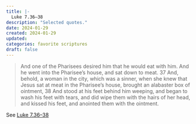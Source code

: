 ```yaml
---
title: |-
  Luke 7.36–38
description: "Selected quotes."
date: 2024-01-29
created: 2024-01-29
updated: 
categories: favorite scriptures
draft: false
---
```


> And one of the Pharisees desired him that he would eat with him. And he went into the Pharisee’s house, and sat down to meat.  37 And, behold, a woman in the city, which was a sinner, when she knew that Jesus sat at meat in the Pharisee’s house, brought an alabaster box of ointment,  38 And stood at his feet behind him weeping, and began to wash his feet with tears, and did wipe them with the hairs of her head, and kissed his feet, and anointed them with the ointment.

See [Luke 7.36–38](https://www.churchofjesuschrist.org/study/scriptures/nt/luke/7?id=p36-p38&lang=eng#p36)